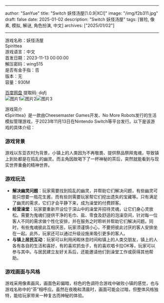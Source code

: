 
---
author: "SanYue"
title: "Switch 妖怪汤屋[1.0.9|XCI]"
image: "/img/f2b311.jpg"
draft: false
date: 2025-01-02
description: "Switch 妖怪汤屋"
tags: [冒险, 像素, 模拟, 解谜, 角色扮演, 中文]
archives: ["2025/01/02"]

---

游戏名称：妖怪汤屋   
Spirittea    
游戏语言：中文  
首发日期：2023-11-13 00:00:00  
解压密码：wing515  
是否有金手指：否  
版本：无   
容量：930M

[百度网盘](https://pan.baidu.com/s/1_UT5IMDQ0GpF_rxO9gL1AA) 提取码: dqfj  
![图片1](/img/25756a.jpg)![图片2](/img/c66fc2.jpg)![图片3](/img/e8b76b.jpg)  

游戏简介  
《Spirittea》是一款由Cheesemaster Games开发、No More Robots发行的生活模拟管理游戏，于2023年11月13日在Nintendo Switch等平台发行。以下是该游戏的具体介绍：

### 游戏背景
游戏以东亚农村为背景，小镇上的人类因为不再敬畏、提供祭品祭拜鬼魂，导致镇上到处都是在捣乱的幽灵。而主角因故喝下了一杯神秘的茶后，突然就能看到与现实世界重叠的精神世界。

### 游戏玩法
- **解决幽灵问题**：玩家需要找到捣乱的幽灵，并帮助它们解决问题，有些幽灵可能只想要一瓶花生酱，而有些则需要玩家帮它们挖出遗失的宝藏等。只有满足了幽灵的需求，它们才会平静下来，成为澡堂的付费顾客。
- **经营澡堂**：玩家要重新开设位于深山中的澡堂并招待灵魂，让它们身心灵放松。需要为鬼魂们提供干净的毛巾、盐、零食及舒适的泡澡空间，针对每一位客人不同的需求做个性化安排，并在服务之时聆听并帮助它们解决问题。同时，有些鬼魂彼此互相厌恶，玩家须谨慎小心，不要把彼此讨厌的客人安排坐在一起。此外，玩家还可以通过升级设施来吸引更多的客人。
- **与镇上居民互动**：玩家可以利用闲暇休息时间和镇上的人类交朋友，镇上的人各有各自的生活和喜好，有的喜欢抓虫子，有的喜欢唱卡拉OK等，玩家可以参与其中。与居民建立友好关系后，还能邀请他们到澡堂工作或获得其他帮助。

### 游戏画面与风格
游戏采用像素画风，画面色彩偏暗，棕色的色调符合游戏中破败小镇的感觉，也与游戏名称中的“茶”相呼应。虽然在夜晚和清晨时，画面可能会过暗，但整体风格独特，能给玩家带来一种复古而神秘的体验。
